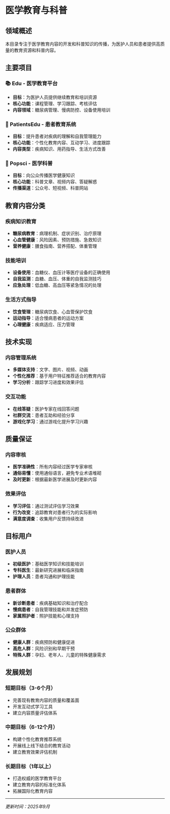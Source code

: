 # 医学教育与科普

## 领域概述

本目录专注于医学教育内容的开发和科普知识的传播，为医护人员和患者提供高质量的教育资源和科普内容。

## 主要项目

### 📚 Edu - 医学教育平台
- **目标**：为医护人员提供继续教育和培训资源
- **核心功能**：课程管理、学习跟踪、考核评估
- **内容领域**：糖尿病管理、慢病防控、设备使用培训

### 👥 PatientsEdu - 患者教育系统
- **目标**：提升患者对疾病的理解和自我管理能力
- **核心功能**：个性化教育内容、互动学习、进度跟踪
- **内容类型**：疾病知识、用药指导、生活方式改善

### 🔬 Popsci - 医学科普
- **目标**：向公众传播医学健康知识
- **核心功能**：科普文章、视频内容、答疑解惑
- **传播渠道**：公众号、短视频、科普网站

## 教育内容分类

### 疾病知识教育
- **糖尿病教育**：病理机制、症状识别、治疗原理
- **心血管健康**：风险因素、预防措施、急救知识
- **营养健康**：膳食指南、营养搭配、体重管理

### 技能培训
- **设备使用**：血糖仪、血压计等医疗设备的正确使用
- **自我监测**：血糖、血压、体重的自我监测技巧
- **应急处理**：低血糖、高血压等紧急情况的处理

### 生活方式指导
- **饮食管理**：糖尿病饮食、心血管保护饮食
- **运动指导**：适合慢病患者的运动方案
- **心理健康**：疾病适应、压力管理

## 技术实现

### 内容管理系统
- **多媒体支持**：文字、图片、视频、动画
- **个性化推荐**：基于用户特征推荐适合的教育内容
- **学习分析**：跟踪学习进度和效果评估

### 交互功能
- **在线答疑**：医护专家在线回答问题
- **社群交流**：患者互助和经验分享
- **游戏化学习**：通过游戏化提升学习兴趣

## 质量保证

### 内容审核
- **医学准确性**：所有内容经过医学专家审核
- **通俗易懂**：使用通俗语言，避免专业术语堆砌
- **及时更新**：根据最新医学进展及时更新内容

### 效果评估
- **学习评估**：通过测试评估学习效果
- **行为改变**：追踪教育对患者行为的实际影响
- **满意度调查**：收集用户反馈持续改进

## 目标用户

### 医护人员
- **初级医护**：基础医学知识和技能培训
- **专科医生**：最新研究进展和临床指南
- **护理人员**：患者沟通和护理技能

### 患者群体
- **新诊断患者**：疾病基础知识和治疗配合
- **慢病患者**：自我管理技能和并发症预防
- **家属照护者**：照护技能和心理支持

### 公众群体
- **健康人群**：疾病预防和健康促进
- **高危人群**：风险识别和早期干预
- **特殊人群**：孕妇、老年人、儿童的特殊健康需求

## 发展规划

### 短期目标（3-6个月）
- 完善现有教育内容的质量和覆盖面
- 开发互动式学习工具
- 建立内容质量评估体系

### 中期目标（6-12个月）
- 构建个性化教育推荐系统
- 开展线上线下结合的教育活动
- 建立教育效果评估机制

### 长期目标（1年以上）
- 打造权威的医学教育平台
- 建立教育内容的标准化体系
- 拓展国际化教育内容

---

*更新时间：2025年9月*